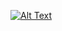 <a href="Hugovandergeest.nl">![Alt Text](https://github.com/HugovanderGeest/HugovanderGeest/blob/main/rick.gif)</a>
<!--
**HugovanderGeest/HugovanderGeest** is a ✨ _special_ ✨ repository because its `README.md` (this file) appears on your GitHub profile.

Here are some ideas to get you started:

- 🔭 I’m currently working on ...
- 🌱 I’m currently learning ...
- 👯 I’m looking to collaborate on ...
- 🤔 I’m looking for help with ...
- 💬 Ask me about ...
- 📫 How to reach me: ...
- 😄 Pronouns: ...
- ⚡ Fun fact: ...
-->
